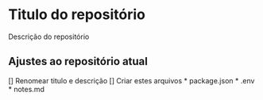 # Titulo do repositório
Descrição do repositório

## Ajustes ao repositório atual
[] Renomear titulo e descrição
[] Criar estes arquivos
    * package.json
    * .env
    * notes.md
